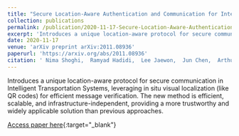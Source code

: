 ```yaml
---
title: "Secure Location-Aware Authentication and Communication for Intelligent Transportation Systems"
collection: publications
permalink: /publication/2020-11-17-Secure-Location-Aware-Authentication-and-Communication-for-Intelligent-Transportation-Systems
excerpt: 'Introduces a unique location-aware protocol for secure communication in Intelligent Transportation Systems, leveraging in situ visual localization (like QR codes) for efficient message verification. The new method is efficient, scalable, and infrastructure-independent, providing a more trustworthy and widely applicable solution than previous approaches.'
date: 2020-11-17
venue: 'arXiv preprint arXiv:2011.08936'
paperurl: 'https://arxiv.org/abs/2011.08936'
citation: ' Nima Shoghi,  Ramyad Hadidi,  Lee Jaewon,  Jun Chen,  Arthur Siqueria,  Rahul Rajan,  Shaan Dhawan,  Pooya Shoghi,  Hyesoon Kim, &quot;Secure Location-Aware Authentication and Communication for Intelligent Transportation Systems.&quot; arXiv preprint arXiv:2011.08936, 2020.'
---
```

Introduces a unique location-aware protocol for secure communication in Intelligent Transportation Systems, leveraging in situ visual localization (like QR codes) for efficient message verification. The new method is efficient, scalable, and infrastructure-independent, providing a more trustworthy and widely applicable solution than previous approaches.

[Access paper here](https://arxiv.org/abs/2011.08936){:target="_blank"}
